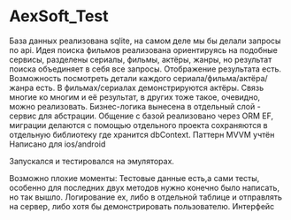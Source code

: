 # AexSoft_Test
База данных реализована sqlite, на самом деле мы бы делали запросы по api.
Идея поиска фильмов реализована ориентируясь на подобные сервисы, разделены сериалы, фильмы, актёры, жанры, но результат поиска объединяет в себя все запросы.
Отображение результата есть. Возможность посмотреть детали каждого сериала/фильма/актёра/жанра есть.
В фильмах/сериалах демонстрируются актёры. Связь многие ко многим и её результат, в других тоже такое, очевидно, можно реализовать.
Бизнес-логика вынесена в отдельный слой - сервис для абстрации.
Общение с базой реализовано через ORM EF, миграции делаются с помощью отдельного проекта сохраняются в отдельную библиотеку где хранится dbContext.
Паттерн MVVM учтён
Написано для ios/android

Запускался и тестировался на эмуляторах.

Возможно плохие моменты:
Тестовые данные есть,а сами тесты, особенно для последних двух методов нужно конечно было написать, но так вышло.
Логирование ex, либо в отдельной таблице и отправлять на сервер, либо хотя бы демонстрировать пользователю.
Интерфейс

  
